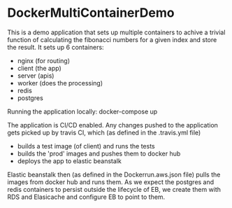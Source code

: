 # DockerMultiContainerDemo
This is a demo application that sets up multiple containers to achive a trivial function of calculating the fibonacci numbers for a given index and store the result.
It sets up 6 containers:
 - nginx (for routing)
 - client (the app)
 - server (apis)
 - worker (does the processing)
 - redis
 - postgres
 
Running the application locally:
docker-compose up

The application is CI/CD enabled.
Any changes pushed to the application gets picked up by travis CI, which (as defined in the .travis.yml file)
 - builds a test image (of client) and runs the tests
 - builds the 'prod' images and pushes them to docker hub
 - deploys the app to elastic beanstalk

Elastic beanstalk then (as defined in the Dockerrun.aws.json file) pulls the images from docker hub and runs them.
As we expect the postgres and redis containers to persist outside the lifecycle of EB, we create them with RDS and Elasicache and configure EB to point to them.

